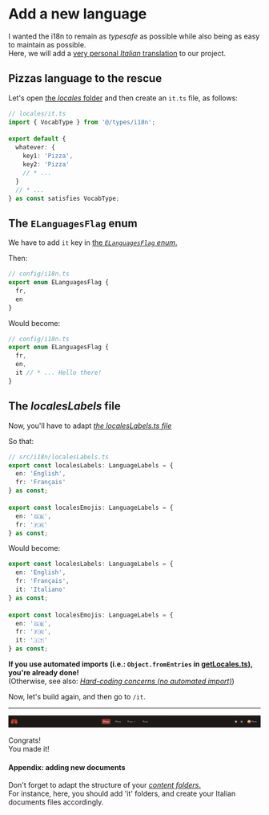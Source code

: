 # Add a new language

I wanted the i18n to remain as _typesafe_ as possible while also being as easy to maintain as possible.  
Here, we will add a [very personal _Italian_ translation](https://youtu.be/rJsApM0N4zc) to our project.

## Pizzas language to the rescue

Let's open [the _locales_ folder](/src/i18n/locales) and then create an `it.ts` file, as follows:

```ts
// locales/it.ts
import { VocabType } from '@/types/i18n';

export default {
  whatever: {
    key1: 'Pizza',
    key2: 'Pizza'
    // * ...
  }
  // * ...
} as const satisfies VocabType;
```

## The `ELanguagesFlag` enum

We have to add `it` key in [the _`ELanguagesFlag` enum_.](/interop/config/i18n.ts)

Then:

```ts
// config/i18n.ts
export enum ELanguagesFlag {
  fr,
  en
}
```

Would become:

```ts
// config/i18n.ts
export enum ELanguagesFlag {
  fr,
  en,
  it // * ... Hello there!
}
```

## The _localesLabels_ file

Now, you'll have to adapt [_the localesLabels.ts file_](/src/i18n/localesLabels.ts)

So that:

```ts
// src/i18n/localesLabels.ts
export const localesLabels: LanguageLabels = {
  en: 'English',
  fr: 'Français'
} as const;

export const localesEmojis: LanguageLabels = {
  en: '🇬🇧',
  fr: '🇫🇷'
} as const;
```

Would become:

```ts
export const localesLabels: LanguageLabels = {
  en: 'English',
  fr: 'Français',
  it: 'Italiano'
} as const;

export const localesEmojis: LanguageLabels = {
  en: '🇬🇧',
  fr: '🇫🇷',
  it: '🇮🇹'
} as const;
```

**If you use automated imports (i.e.: `Object.fromEntries` in [getLocales.ts](/src/i18n/getLocales.ts)), you're already done!**  
(Otherwise, see also: [_Hard-coding concerns (no automated import)_](/doc/prebuilder/02.i18n.md#hard-coding-concerns-no-automated-import))

Now, let's build again, and then go to `/it`.

---

<p align="center"><img src="./Assets/02.add-new-language/updated-navbar-it.png" alt="Updated navbar (it)"/></p>

Congrats!  
You made it!

#### Appendix: adding new documents

Don't forget to adapt the structure of your [_content folders_.](/content)  
For instance, here, you should add 'it' folders, and create your Italian documents files accordingly.
